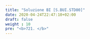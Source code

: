 ```yaml
---
title: "Soluzione BI [S.BUI.STD00]"
date: 2020-04-24T22:47:10+02:00
draft: false
weight : 10
pre: "<b>721. </b>"
---
```

